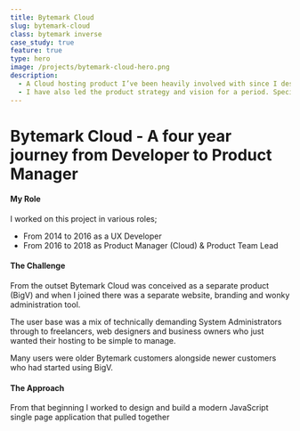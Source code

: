 ```yaml
---
title: Bytemark Cloud
slug: bytemark-cloud
class: bytemark inverse
case_study: true
feature: true
type: hero
image: /projects/bytemark-cloud-hero.png
description:
  - A Cloud hosting product I’ve been heavily involved with since I designed and built an influential JavaScript application (AngularJS) back in 2014.
  - I have also led the product strategy and vision for a period. Specifying and launching new features to drive revenue, and conducting customer & usability research to ensure it stays relevant in an extremely competitive market.
---
```


# Bytemark Cloud - A four year journey from Developer to Product Manager

#### My Role

I worked on this project in various roles;

* From 2014 to 2016 as a UX Developer
* From 2016 to 2018 as Product Manager (Cloud) & Product Team Lead

#### The Challenge

From the outset Bytemark Cloud was conceived as a separate product (BigV) and when I joined there was a separate website, branding and wonky administration tool.

The user base was a mix of technically demanding System Administrators through to freelancers, web designers and business owners who just wanted their hosting to be simple to manage.

Many users were older Bytemark customers alongside newer customers who had started using BigV.

#### The Approach


From that beginning I worked to design and build a modern JavaScript single page application that pulled together 
